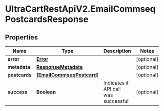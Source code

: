 # UltraCartRestApiV2.EmailCommseqPostcardsResponse

## Properties
Name | Type | Description | Notes
------------ | ------------- | ------------- | -------------
**error** | [**Error**](Error.md) |  | [optional] 
**metadata** | [**ResponseMetadata**](ResponseMetadata.md) |  | [optional] 
**postcards** | [**[EmailCommseqPostcard]**](EmailCommseqPostcard.md) |  | [optional] 
**success** | **Boolean** | Indicates if API call was successful | [optional] 


